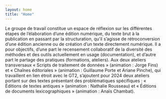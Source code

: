 ```yaml
---
layout: home
title: "Home"
---
```


Le groupe de travail constitue un espace de réflexion sur les différentes étapes de l’élaboration d’une édition numérique, du texte brut à la publication en passant par la structuration, qu’il s’agisse de rétroconversion d’une édition ancienne ou de création d’un texte directement numérique. Il a pour objectifs, d’une part le recensement collaboratif de la diversité des méthodes et des outils actuellement en usage (documentation), et d’autre part le partage des pratiques (formations, ateliers). Aux deux ateliers transversaux « Scripts de traitement de données » (animation : Jorge Fins) et « Chaînes éditoriales » (animation : Guillaume Porte et Ariane Pinche), qui travaillent en lien étroit avec le GT2, s’ajoutent pour 2024 deux ateliers portant sur des textes présentant des problématiques spécifiques : « Éditions de textes antiques » (animation : Nathalie Rousseau) et « Éditions de documents lexicographiques » (animation : Anaïs Chambat).
